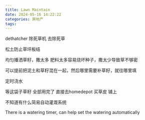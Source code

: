 ```yaml
---
title: Lawn Maintain
date: 2024-05-16 14:22:22
categories: 房地产 
tags:
---
```


dethatcher 除死草机 去除死草

松土防止草坪板结

均匀播洒草籽，撒太多 肥料太多容易烧坏种子，撒太少导致草不够密

可以提前把泥土和草籽混在一起，然后哪里需要补草籽，就往哪里填

定时浇水

等这袋子草籽 全部用完了 直接去homedepot 买草皮 铺上

不知道有什么简易自动灌溉系统 

There is a watering timer, can help set the watering automatically
